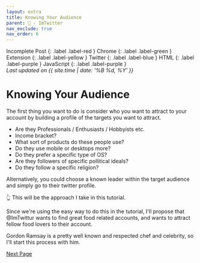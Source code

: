 ```yaml
---
layout: extra
title: Knowing Your Audience
parent: 💾 - ImTwitter
nav_exclude: true
nav_order: 6
---
```

Incomplete Post
{: .label .label-red }
Chrome
{: .label .label-green }
Extension
{: .label .label-yellow }
Twitter
{: .label .label-blue }
HTML
{: .label .label-purple }
JavaScript
{: .label .label-purple }
<br>
<i>Last updated on {{ site.time | date: '%B %d, %Y' }}</i>


# Knowing Your Audience

The first thing you want to do is consider who you want to attract to your account by building a profile of the targets you want to attract. 

- Are they Professionals / Enthusiasts / Hobbyists etc. 
- Income bracket? 
- What sort of products do these people use? 
- Do they use mobile or desktops more? 
- Do they prefer a specific type of OS? 
- Are they followers of specific pollitical ideals?
- Do they follow a specific religion? 

Alternatively, you could choose a known leader within the target audience and simply go to their twitter profile. 

👆 This will be the approach I take in this tutorial. 

Since we're using the easy way to do this in the tutorial, I'll propose that @ImTwittur wants to find great food related accounts, and wants to attract fellow food lovers to their account.

Gordon Ramsay is a pretty well known and respected chef and celebrity, so I'll start this process with him. 


[Next Page](/ImTwitter/following/ "Next")
